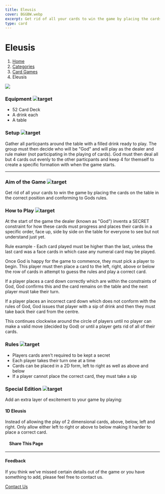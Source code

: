 ```yaml
---
title: Eleusis
cover: BGGBW.webp
excerpt: Get rid of all your cards to win the game by placing the cards on the table in the correct position and conforming to Gods rules.
type: card
---
```


# Eleusis

1.  [Home](/)
2.  [Categories](GameCategories)
3.  [Card Games](GameCategories/CardGames)
4.  Eleusis

![](images/eleusis.webp)

### Equipment ![target](images/liquor.webp)

-   52 Card Deck
-   A drink each
-   A table

### Setup ![target](images/settings.webp)

Gather all particpants around the table with a filled drink ready to play. The group must then decide who will be "God" and will play as the dealer and rule maker (not participating in the playing of cards). God must then deal all but 4 cards out evenly to the other particpants and keep 4 for themself to create a specific formation with when the game starts.

* * *

### Aim of the Game ![target](images/target.webp)

Get rid of all your cards to win the game by placing the cards on the table in the correct position and conforming to Gods rules.

### How to Play ![target](images/question.webp)

At the start of the game the dealer (known as "God") invents a SECRET constraint for how these cards must progress and places their cards in a specific order, face up, side by side on the table for everyone to see but not understand just yet.

Rule example - Each card played must be higher than the last, unless the last card was a face cards in which case any numeral card may be played.

Once God is happy for the game to commence, they must pick a player to begin. This player must then place a card to the left, right, above or below the row of cards in attempt to guess the rules and play a correct card.

If a player places a card down correctly which are within the constraints of God, God confirms this and the card remains on the table and the next player must take their turn.

If a player places an incorrect card down which does not conform with the rules of God, God issues that player with a sip of drink and then they must take back their card from the centre.

This continues clockwise around the circle of players until no player can make a valid move (decided by God) or until a player gets rid of all of their cards.

### Rules ![target](images/rules.webp)

-   Players cards aren't required to be kept a secret
-   Each player takes their turn one at a time
-   Cards can be placed in a 2D form, left to right as well as above and below
-   If a player cannot place the correct card, they must take a sip

### Special Edition ![target](images/special.webp)

Add an extra layer of excitement to your game by playing:

#### **1D Eleusis**

Instead of allowing the play of 2 dimensional cards, above, below, left and right. Only allow either left to right or above to below making it harder to place a correct card.

####     Share This Page

[](https://www.facebook.com/sharer/sharer.php?u=beergogglegames.co.uk/GameCategories/CardGames/eleusis)[](https://www.instagram.com/direct/new/)[](https://twitter.com/intent/tweet?url=beergogglegames.co.uk/GameCategories/CardGames/eleusis)

* * *

#### Feedback

If you think we've missed certain details out of the game or you have something to add, please feel free to contact us.

  
  
  
[Contact Us](contact)
